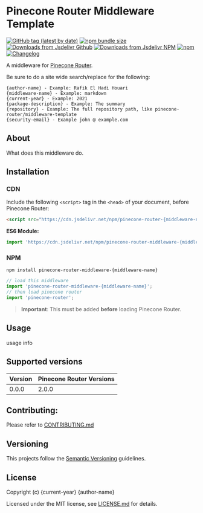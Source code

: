 # Pinecone Router Middleware Template

[![GitHub tag (latest by date)](https://img.shields.io/github/v/tag/{repository}?color=%2337C8AB&label=version&sort=semver)](https://github.com/{repository}/tree/0.0.0)
[![npm bundle size](https://img.shields.io/bundlephobia/minzip/pinecone-router-middleware-{middleware-name}?color=37C8AB)](https://bundlephobia.com/result?p=pinecone-router-middleware-{middleware-name}@0.0.0)
[![Downloads from Jsdelivr Github](https://img.shields.io/jsdelivr/gh/hm/{repository}?color=%2337C8AB&logo=github&logoColor=%2337C8AB)](https://www.jsdelivr.com/package/gh/{repository})
[![Downloads from Jsdelivr NPM](https://img.shields.io/jsdelivr/npm/hm/pinecone-router-middleware-{middleware-name}?color=%2337C8AB&&logo=npm)](https://www.jsdelivr.com/package/npm/pinecone-router-middleware-{middleware-name})
[![npm](https://img.shields.io/npm/dm/pinecone-router-middleware-{middleware-name}?color=37C8AB&label=npm&logo=npm&logoColor=37C8AB)](https://npmjs.com/package/pinecone-router-middleware-{middleware-name})
[![Changelog](https://img.shields.io/badge/change-log-%2337C8AB)](/CHANGELOG.md)

A middleware for [Pinecone Router](https://github.com/pinecone-router/router).

Be sure to do a site wide search/replace for the following:

```
{author-name} - Example: Rafik El Hadi Houari
{middleware-name} - Example: markdown
{current-year} - Example: 2021
{package-description} - Example: The summary
{repository} - Example: The full repository path, like pinecone-router/middleware-template
{security-email} - Example john @ example.com
```

## About

What does this middleware do.

## Installation

### CDN

Include the following `<script>` tag in the `<head>` of your document, before Pinecone Router:

```html
<script src="https://cdn.jsdelivr.net/npm/pinecone-router-{middleware-name}@0.0.0/dist/index.umd.js"></script>
```

**ES6 Module:**

```javascript
import 'https://cdn.jsdelivr.net/npm/pinecone-router-middleware-{middleware-name}@0.0.0/dist/index.module.js';
```

### NPM

```
npm install pinecone-router-middleware-{middleware-name}
```

```javascript
// load this middleware
import 'pinecone-router-middleware-{middleware-name}';
// then load pinecone router
import 'pinecone-router';
```

> **Important**: This must be added **before** loading Pinecone Router.

## Usage

usage info

## Supported versions

| Version | Pinecone Router Versions |
| ------- | ------------------------ |
| 0.0.0   | 2.0.0                    |

## Contributing:

Please refer to [CONTRIBUTING.md](/CONTRIBUTING.md)

## Versioning

This projects follow the [Semantic Versioning](https://semver.org/) guidelines.

## License

Copyright (c) {current-year} {author-name}

Licensed under the MIT license, see [LICENSE.md](LICENSE.md) for details.
